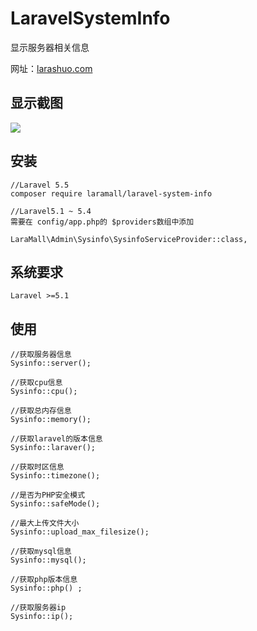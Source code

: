 # LaravelSystemInfo
显示服务器相关信息

网址：<a href="https://larashuo.com">larashuo.com</a>

## 显示截图

<img src="https://laravip.com/github/desktop.png">

## 安装
````
//Laravel 5.5 
composer require laramall/laravel-system-info

//Laravel5.1 ~ 5.4
需要在 config/app.php的 $providers数组中添加

LaraMall\Admin\Sysinfo\SysinfoServiceProvider::class,

````

## 系统要求

````
Laravel >=5.1
````



## 使用

````
//获取服务器信息
Sysinfo::server();

//获取cpu信息
Sysinfo::cpu();

//获取总内存信息
Sysinfo::memory();

//获取laravel的版本信息
Sysinfo::laraver();

//获取时区信息
Sysinfo::timezone();

//是否为PHP安全模式
Sysinfo::safeMode();

//最大上传文件大小
Sysinfo::upload_max_filesize();

//获取mysql信息
Sysinfo::mysql();

//获取php版本信息
Sysinfo::php() ;

//获取服务器ip
Sysinfo::ip();

````
